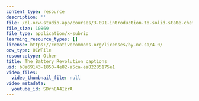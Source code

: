 ```yaml
---
content_type: resource
description: ''
file: /ol-ocw-studio-app/courses/3-091-introduction-to-solid-state-chemistry-fall-2018/SDrn8A4IzrA_captions.webvtt
file_size: 10869
file_type: application/x-subrip
learning_resource_types: []
license: https://creativecommons.org/licenses/by-nc-sa/4.0/
ocw_type: OCWFile
resourcetype: Other
title: The Battery Revolution captions
uid: b8a69143-1850-4e82-a5ca-ea82285175e1
video_files:
  video_thumbnail_file: null
video_metadata:
  youtube_id: SDrn8A4IzrA
---
```

